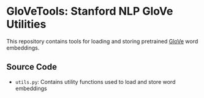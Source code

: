 # GloVeTools: Stanford NLP GloVe Utilities
This repository contains tools for loading and storing pretrained [GloVe][1]
word embeddings.

## Source Code
- `utils.py`: Contains utility functions used to load and store word embeddings 

[1]: <https://nlp.stanford.edu/projects/glove/>
